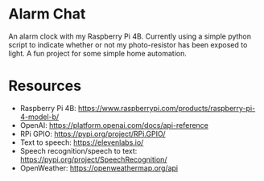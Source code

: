 # Alarm Chat
An alarm clock with my Raspberry Pi 4B.  Currently using a simple python script to indicate whether or not my photo-resistor has been exposed to light. A fun project for some simple home automation.


# Resources
- Raspberry Pi 4B: https://www.raspberrypi.com/products/raspberry-pi-4-model-b/
- OpenAI: https://platform.openai.com/docs/api-reference
- RPi GPIO: https://pypi.org/project/RPi.GPIO/
- Text to speech: https://elevenlabs.io/
- Speech recognition/speech to text: https://pypi.org/project/SpeechRecognition/
- OpenWeather: https://openweathermap.org/api